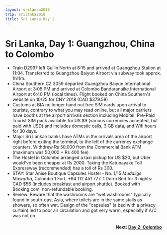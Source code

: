 ```yaml
---
layout: srilanka2018
trip: srilanka2018
title: Sri Lanka Day 1
---
```


# Sri Lanka, Day 1: Guangzhou, China to Colombo

* Train D2997 left Guilin North at 8:15 and arrived at Guangzhou Station at 11:04. Transferred to Guangzhou Baiyun Airport via subway took approx. 1h11m.
* China Southern CZ 3059 departed Guangzhou Baiyun International Airport at 3:05 PM and arrived at Colombo Bandaranaike International Airport at 6:40 PM (local times). Flight booked on China Southern's website on 10/25 for CNY 2018 (CAD $379.58)
* Customs at BIA no longer hand out free SIM cards upon arrival to tourists, contrary to what you may read online, but all major carriers have booths at the airport arrivals section including Mobitel: Pre-Paid Tourist SIM pack available for US $9 (various currencies accepted, but paid with USD) and includes domestic calls, 3 GB data, and Wifi hours for 30 days.
* Major Sri Lankan banks have ATMs in the arrivals area of the airport right before exiting the terminal, to the left of the currency exchange counters. Withdrew Rs 50,000 from the Commercial Bank ATM (maximum was 50,000 + Rs 400 fee)
* The Hostel in Colombo arranged a taxi pickup for US $20, but Uber would've been cheaper at Rs 2000. Taking the Katunayake Toll Expressway (recommended) has a toll of Rs 300.
* STAY: Star Anise Boutique Capsules Hostel - No. 1/15 *Mudalige Mawatha*, Colombo 1 Fort. +94 112 451 777. 1 Dorm Bed for 3 nights: CAD $56 (includes breakfast and airport shuttle). Booked with Booking.com, non-refundable booking.
* Review: Beware that the washrooms are "wet washrooms" typically found in south-east Asia, where toilets are in the same stalls as showers, so often wet. Design of the "capsules" (a bed with a privacy curtain) led to poor air circulation and got very warm, especially if A/C was not on

<h4><div style="text-align: right;">Next: <a href="/2018/11/26/srilanka2.html">Day 2: Colombo</a></div></h4>